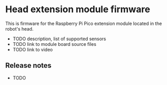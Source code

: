 # Head extension module firmware
This is firmware for the Raspberry Pi Pico extension module located in the robot's head.

- TODO description, list of supported sensors
- TODO link to module board source files
- TODO link to video

## Release notes
- TODO